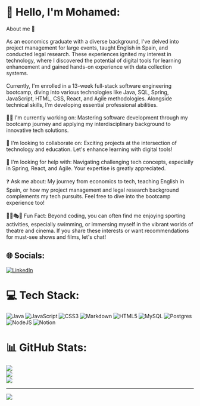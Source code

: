 # 💫 Hello, I'm Mohamed:
About me 👋<br><br>As an economics graduate with a diverse background, I've delved into project management for large events, taught English in Spain, and conducted legal research. These experiences ignited my interest in technology, where I discovered the potential of digital tools for learning enhancement and gained hands-on experience with data collection systems.<br><br>Currently, I'm enrolled in a 13-week full-stack software engineering bootcamp, diving into various technologies like Java, SQL, Spring, JavaScript, HTML, CSS, React, and Agile methodologies. Alongside technical skills, I'm developing essential professional abilities.<br><br>👨‍💻 I'm currently working on: Mastering software development through my bootcamp journey and applying my interdisciplinary background to innovative tech solutions.<br><br>🤝 I'm looking to collaborate on: Exciting projects at the intersection of technology and education. Let's enhance learning with digital tools!<br><br>🙏 I'm looking for help with: Navigating challenging tech concepts, especially in Spring, React, and Agile. Your expertise is greatly appreciated.<br><br>❓ Ask me about: My journey from economics to tech, teaching English in Spain, or how my project management and legal research background complements my tech pursuits. Feel free to dive into the bootcamp experience too!<br><br>🏊‍♂️🎭🎥 Fun Fact: Beyond coding, you can often find me enjoying sporting activities, especially swimming, or immersing myself in the vibrant worlds of theatre and cinema. If you share these interests or want recommendations for must-see shows and films, let's chat!


## 🌐 Socials:
[![LinkedIn](https://img.shields.io/badge/LinkedIn-%230077B5.svg?logo=linkedin&logoColor=white)](https://linkedin.com/in/www.linkedin.com/in/moeibrahim2) 

# 💻 Tech Stack:
![Java](https://img.shields.io/badge/java-%23ED8B00.svg?style=for-the-badge&logo=java&logoColor=white) ![JavaScript](https://img.shields.io/badge/javascript-%23323330.svg?style=for-the-badge&logo=javascript&logoColor=%23F7DF1E) ![CSS3](https://img.shields.io/badge/css3-%231572B6.svg?style=for-the-badge&logo=css3&logoColor=white) ![Markdown](https://img.shields.io/badge/markdown-%23000000.svg?style=for-the-badge&logo=markdown&logoColor=white) ![HTML5](https://img.shields.io/badge/html5-%23E34F26.svg?style=for-the-badge&logo=html5&logoColor=white) ![MySQL](https://img.shields.io/badge/mysql-%2300f.svg?style=for-the-badge&logo=mysql&logoColor=white) ![Postgres](https://img.shields.io/badge/postgres-%23316192.svg?style=for-the-badge&logo=postgresql&logoColor=white) ![NodeJS](https://img.shields.io/badge/node.js-6DA55F?style=for-the-badge&logo=node.js&logoColor=white) ![Notion](https://img.shields.io/badge/Notion-%23000000.svg?style=for-the-badge&logo=notion&logoColor=white)
# 📊 GitHub Stats:
![](https://github-readme-stats.vercel.app/api?username=essamcreates&theme=blueberry&hide_border=false&include_all_commits=false&count_private=false)<br/>
![](https://github-readme-streak-stats.herokuapp.com/?user=essamcreates&theme=blueberry&hide_border=false)<br/>
![](https://github-readme-stats.vercel.app/api/top-langs/?username=essamcreates&theme=blueberry&hide_border=false&include_all_commits=false&count_private=false&layout=compact)

---
[![](https://visitcount.itsvg.in/api?id=essamcreates&icon=0&color=0)](https://visitcount.itsvg.in)

<!-- Proudly created with GPRM ( https://gprm.itsvg.in ) -->
